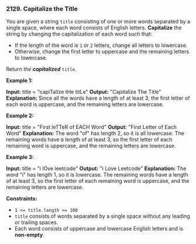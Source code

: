 ### 2129\. Capitalize the Title

You are given a string `title` consisting of one or more words separated by a single space, where each word consists of English letters. **Capitalize** the string by changing the capitalization of each word such that:

*   If the length of the word is `1` or `2` letters, change all letters to lowercase.
*   Otherwise, change the first letter to uppercase and the remaining letters to lowercase.

Return _the **capitalized**_ `title`.

**Example 1:**

**Input:** title = "capiTalIze tHe titLe"
**Output:** "Capitalize The Title"
**Explanation:**
Since all the words have a length of at least 3, the first letter of each word is uppercase, and the remaining letters are lowercase.

**Example 2:**

**Input:** title = "First leTTeR of EACH Word"
**Output:** "First Letter of Each Word"
**Explanation:**
The word "of" has length 2, so it is all lowercase.
The remaining words have a length of at least 3, so the first letter of each remaining word is uppercase, and the remaining letters are lowercase.

**Example 3:**

**Input:** title = "i lOve leetcode"
**Output:** "i Love Leetcode"
**Explanation:**
The word "i" has length 1, so it is lowercase.
The remaining words have a length of at least 3, so the first letter of each remaining word is uppercase, and the remaining letters are lowercase.

**Constraints:**

*   `1 <= title.length <= 100`
*   `title` consists of words separated by a single space without any leading or trailing spaces.
*   Each word consists of uppercase and lowercase English letters and is **non-empty**.
